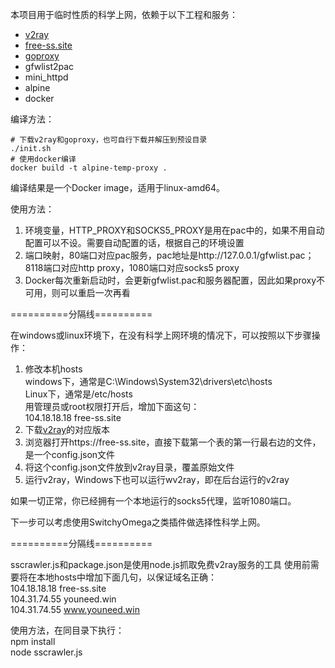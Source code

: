 本项目用于临时性质的科学上网，依赖于以下工程和服务：

* [v2ray](https://github.com/v2ray/v2ray-core/releases)
* [free-ss.site](https://free-ss.site)
* [goproxy](https://github.com/snail007/goproxy/releases)
* gfwlist2pac
* mini_httpd
* alpine
* docker

编译方法：

```shell
# 下载v2ray和goproxy，也可自行下载并解压到预设目录
./init.sh
# 使用docker编译
docker build -t alpine-temp-proxy .
```

编译结果是一个Docker image，适用于linux-amd64。

使用方法：

1. 环境变量，HTTP_PROXY和SOCKS5_PROXY是用在pac中的，如果不用自动配置可以不设。需要自动配置的话，根据自己的环境设置
2. 端口映射，80端口对应pac服务，pac地址是http://127.0.0.1/gfwlist.pac；8118端口对应http proxy，1080端口对应socks5 proxy
3. Docker每次重新启动时，会更新gfwlist.pac和服务器配置，因此如果proxy不可用，则可以重启一次再看

==========分隔线==========

在windows或linux环境下，在没有科学上网环境的情况下，可以按照以下步骤操作：

1. 修改本机hosts  
   windows下，通常是C:\Windows\System32\drivers\etc\hosts  
   Linux下，通常是/etc/hosts  
   用管理员或root权限打开后，增加下面这句：  
   104.18.18.18 free-ss.site
2. 下载[v2ray](https://github.com/v2ray/v2ray-core/releases)的对应版本
3. 浏览器打开https://free-ss.site，直接下载第一个表的第一行最右边的文件，是一个config.json文件
4. 将这个config.json文件放到v2ray目录，覆盖原始文件
5. 运行v2ray，Windows下也可以运行wv2ray，即在后台运行的v2ray

如果一切正常，你已经拥有一个本地运行的socks5代理，监听1080端口。

下一步可以考虑使用SwitchyOmega之类插件做选择性科学上网。

==========分隔线==========

sscrawler.js和package.json是使用node.js抓取免费v2ray服务的工具
使用前需要将在本地hosts中增加下面几句，以保证域名正确：  
104.18.18.18 free-ss.site  
104.31.74.55 youneed.win  
104.31.74.55 www.youneed.win

使用方法，在同目录下执行：  
npm install  
node sscrawler.js
